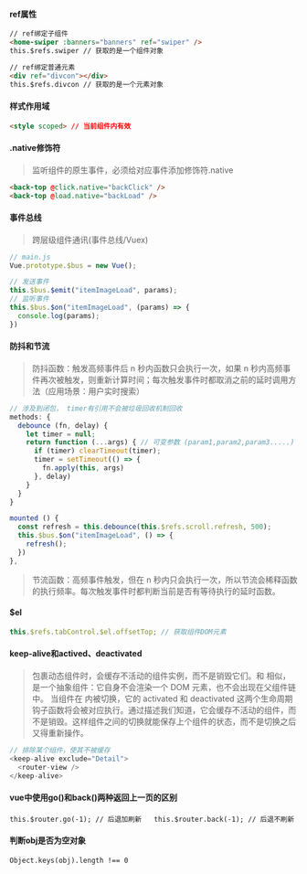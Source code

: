 #### ref属性
```html
// ref绑定子组件
<home-swiper :banners="banners" ref="swiper" />
this.$refs.swiper // 获取的是一个组件对象
```
```html
// ref绑定普通元素
<div ref="divcon"></div>
this.$refs.divcon // 获取的是一个元素对象
```

#### 样式作用域
```html
<style scoped> // 当前组件内有效
```

#### .native修饰符
> 监听组件的原生事件，必须给对应事件添加修饰符.native
```html
<back-top @click.native="backClick" />
<back-top @load.native="backLoad" />
```

#### 事件总线
> 跨层级组件通讯(事件总线/Vuex)
```javascript
// main.js
Vue.prototype.$bus = new Vue();

// 发送事件
this.$bus.$emit("itemImageLoad", params);
// 监听事件
this.$bus.$on("itemImageLoad", (params) => {
  console.log(params);
})
```

#### 防抖和节流
> 防抖函数：触发高频事件后 n 秒内函数只会执行一次，如果 n 秒内高频事件再次被触发，则重新计算时间；每次触发事件时都取消之前的延时调用方法（应用场景：用户实时搜索）
```javascript
// 涉及到闭包， timer有引用不会被垃圾回收机制回收
methods: {
  debounce (fn, delay) {
    let timer = null;
    return function (...args) { // 可变参数 (param1,param2,param3.....) == (...args)
      if (timer) clearTimeout(timer);
      timer = setTimeout(() => {
        fn.apply(this, args)
      }, delay)
    }
  }
}

mounted () {
  const refresh = this.debounce(this.$refs.scroll.refresh, 500);
  this.$bus.$on("itemImageLoad", () => {
    refresh();
  })
},
```
> 节流函数：高频事件触发，但在 n 秒内只会执行一次，所以节流会稀释函数的执行频率。每次触发事件时都判断当前是否有等待执行的延时函数。

#### $el
```javascript
this.$refs.tabControl.$el.offsetTop; // 获取组件DOM元素
```

#### keep-alive和actived、deactivated
> <keep-alive> 包裹动态组件时，会缓存不活动的组件实例，而不是销毁它们。和 <transition> 相似，<keep-alive> 是一个抽象组件：它自身不会渲染一个 DOM 元素，也不会出现在父组件链中。
当组件在 <keep-alive> 内被切换，它的 activated 和 deactivated 这两个生命周期钩子函数将会被对应执行。通过描述我们知道，它会缓存不活动的组件，而不是销毁。这样组件之间的切换就能保存上个组件的状态，而不是切换之后又得重新操作。
```javascript
// 排除某个组件，使其不被缓存
<keep-alive exclude="Detail">
  <router-view />
</keep-alive>
```

#### vue中使用go()和back()两种返回上一页的区别
    this.$router.go(-1); // 后退加刷新   this.$router.back(-1); // 后退不刷新

#### 判断obj是否为空对象
    Object.keys(obj).length !== 0